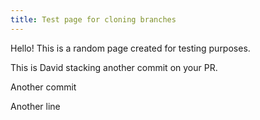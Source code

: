 ```yaml
---
title: Test page for cloning branches
--- 
```


Hello! This is a random page created for testing purposes.

This is David stacking another commit on your PR.


Another commit

Another line
